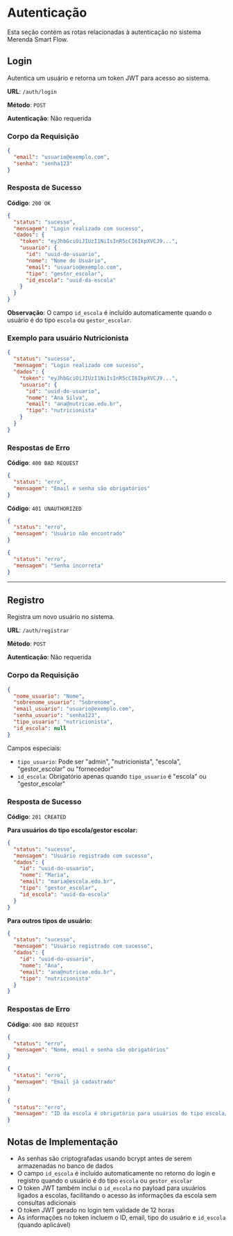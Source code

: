 # Autenticação

Esta seção contém as rotas relacionadas à autenticação no sistema Merenda Smart Flow.

## Login

Autentica um usuário e retorna um token JWT para acesso ao sistema.

**URL**: `/auth/login`

**Método**: `POST`

**Autenticação**: Não requerida

### Corpo da Requisição

```json
{
  "email": "usuario@exemplo.com",
  "senha": "senha123"
}
```

### Resposta de Sucesso

**Código**: `200 OK`

```json
{
  "status": "sucesso",
  "mensagem": "Login realizado com sucesso",
  "dados": {
    "token": "eyJhbGciOiJIUzI1NiIsInR5cCI6IkpXVCJ9...",
    "usuario": {
      "id": "uuid-do-usuario",
      "nome": "Nome do Usuário",
      "email": "usuario@exemplo.com",
      "tipo": "gestor_escolar",
      "id_escola": "uuid-da-escola"
    }
  }
}
```

**Observação**: O campo `id_escola` é incluído automaticamente quando o usuário é do tipo `escola` ou `gestor_escolar`.

### Exemplo para usuário Nutricionista

```json
{
  "status": "sucesso",
  "mensagem": "Login realizado com sucesso",
  "dados": {
    "token": "eyJhbGciOiJIUzI1NiIsInR5cCI6IkpXVCJ9...",
    "usuario": {
      "id": "uuid-do-usuario",
      "nome": "Ana Silva",
      "email": "ana@nutricao.edu.br",
      "tipo": "nutricionista"
    }
  }
}
```

### Respostas de Erro

**Código**: `400 BAD REQUEST`

```json
{
  "status": "erro",
  "mensagem": "Email e senha são obrigatórios"
}
```

**Código**: `401 UNAUTHORIZED`

```json
{
  "status": "erro",
  "mensagem": "Usuário não encontrado"
}
```

```json
{
  "status": "erro",
  "mensagem": "Senha incorreta"
}
```

---

## Registro

Registra um novo usuário no sistema.

**URL**: `/auth/registrar`

**Método**: `POST`

**Autenticação**: Não requerida

### Corpo da Requisição

```json
{
  "nome_usuario": "Nome",
  "sobrenome_usuario": "Sobrenome",
  "email_usuario": "usuario@exemplo.com",
  "senha_usuario": "senha123",
  "tipo_usuario": "nutricionista",
  "id_escola": null
}
```

Campos especiais:
- `tipo_usuario`: Pode ser "admin", "nutricionista", "escola", "gestor_escolar" ou "fornecedor"
- `id_escola`: Obrigatório apenas quando `tipo_usuario` é "escola" ou "gestor_escolar"

### Resposta de Sucesso

**Código**: `201 CREATED`

**Para usuários do tipo escola/gestor escolar:**

```json
{
  "status": "sucesso",
  "mensagem": "Usuário registrado com sucesso",
  "dados": {
    "id": "uuid-do-usuario",
    "nome": "Maria",
    "email": "maria@escola.edu.br",
    "tipo": "gestor_escolar",
    "id_escola": "uuid-da-escola"
  }
}
```

**Para outros tipos de usuário:**

```json
{
  "status": "sucesso",
  "mensagem": "Usuário registrado com sucesso",
  "dados": {
    "id": "uuid-do-usuario",
    "nome": "Ana",
    "email": "ana@nutricao.edu.br",
    "tipo": "nutricionista"
  }
}
```

### Respostas de Erro

**Código**: `400 BAD REQUEST`

```json
{
  "status": "erro",
  "mensagem": "Nome, email e senha são obrigatórios"
}
```

```json
{
  "status": "erro",
  "mensagem": "Email já cadastrado"
}
```

```json
{
  "status": "erro",
  "mensagem": "ID da escola é obrigatório para usuários do tipo escola/gestor escolar"
}
```

## Notas de Implementação

- As senhas são criptografadas usando bcrypt antes de serem armazenadas no banco de dados
- O campo `id_escola` é incluído automaticamente no retorno do login e registro quando o usuário é do tipo `escola` ou `gestor_escolar`
- O token JWT também inclui o `id_escola` no payload para usuários ligados a escolas, facilitando o acesso às informações da escola sem consultas adicionais
- O token JWT gerado no login tem validade de 12 horas
- As informações no token incluem o ID, email, tipo do usuário e `id_escola` (quando aplicável)
